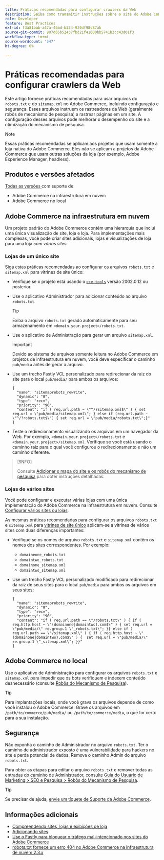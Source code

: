 ```yaml
---
title: Práticas recomendadas para configurar crawlers da Web
description: Saiba como transmitir instruções sobre o site do Adobe Commerce para rastreadores da Web usando os arquivos "robots.txt" e "sitemap.xml".
role: Developer
feature: Best Practices
exl-id: f3a81bab-a47a-46ad-b334-920df98c87ab
source-git-commit: 987d65b52437fbd21f41600bb5741b3cc43d01f3
workflow-type: tm+mt
source-wordcount: '547'
ht-degree: 0%

---
```



# Práticas recomendadas para configurar crawlers da Web

Este artigo fornece práticas recomendadas para usar arquivos do `robots.txt` e do `sitemap.xml` no Adobe Commerce, incluindo configuração e segurança. Esses arquivos instruem os rastreadores da Web (geralmente robôs de mecanismo de pesquisa) a rastrear páginas em um site. A configuração desses arquivos pode melhorar o desempenho do site e a otimização do mecanismo de pesquisa.

>[!NOTE]
>
>Essas práticas recomendadas se aplicam aos projetos que usam somente a loja nativa do Adobe Commerce. Eles não se aplicam a projetos da Adobe Commerce que usam outras soluções da loja (por exemplo, Adobe Experience Manager, headless).

## Produtos e versões afetados

[Todas as versões ](../../../release/versions.md) com suporte de:

- Adobe Commerce na infraestrutura em nuvem
- Adobe Commerce no local

## Adobe Commerce na infraestrutura em nuvem

Um projeto padrão do Adobe Commerce contém uma hierarquia que inclui uma única visualização de site, loja e loja. Para implementações mais complexas, você pode criar sites adicionais, lojas e visualizações de loja para uma loja _com vários sites_.

### Lojas de um único site

Siga estas práticas recomendadas ao configurar os arquivos `robots.txt` e `sitemap.xml` para vitrines de site único:

- Verifique se o projeto está usando o [`ece-tools`](https://experienceleague.adobe.com/pt-br/docs/commerce-cloud-service/user-guide/release-notes/ece-tools-package) versão 2002.0.12 ou posterior.
- Use o aplicativo Administrador para adicionar conteúdo ao arquivo `robots.txt`.

  >[!TIP]
  >
  >Exiba o arquivo `robots.txt` gerado automaticamente para seu armazenamento em `<domain.your.project>/robots.txt`.

- Use o aplicativo de Administração para gerar um arquivo `sitemap.xml`.

  >[!IMPORTANT]
  >
  >Devido ao sistema de arquivos somente leitura no Adobe Commerce em projetos de infraestrutura em nuvem, você deve especificar o caminho `pub/media` antes de gerar o arquivo.

- Use um trecho Fastly VCL personalizado para redirecionar da raiz do site para o local `pub/media/` para ambos os arquivos:

  ```vcl
  {
    "name": "sitemaprobots_rewrite",
    "dynamic": "0",
    "type": "recv",
    "priority": "90",
    "content": "if ( req.url.path ~ \"^/?sitemap.xml$\" ) { set req.url = \"pub/media/sitemap.xml\"; } else if (req.url.path ~ \"^/?robots.txt$\") { set req.url = \"pub/media/robots.txt\";}"
  }
  ```

- Teste o redirecionamento visualizando os arquivos em um navegador da Web. Por exemplo, `<domain.your.project>/robots.txt` e `<domain.your.project>/sitemap.xml`. Verifique se você está usando o caminho raiz para o qual você configurou o redirecionamento e não um caminho diferente.

>[!INFO]
>
>Consulte [Adicionar o mapa do site e os robôs do mecanismo de pesquisa](https://experienceleague.adobe.com/pt-br/docs/commerce-cloud-service/user-guide/configure-store/robots-sitemap) para obter instruções detalhadas.


### Lojas de vários sites

Você pode configurar e executar várias lojas com uma única implementação do Adobe Commerce na infraestrutura em nuvem. Consulte [Configurar vários sites ou lojas](https://experienceleague.adobe.com/pt-br/docs/commerce-cloud-service/user-guide/configure-store/multiple-sites).

As mesmas práticas recomendadas para configurar os arquivos `robots.txt` e `sitemap.xml` para [vitrines de site único](#single-site-storefronts) aplicam-se a vitrines de vários sites com duas diferenças importantes:

- Verifique se os nomes de arquivo `robots.txt` e `sitemap.xml` contêm os nomes dos sites correspondentes. Por exemplo:
   - `domaineone_robots.txt`
   - `domaintwo_robots.txt`
   - `domainone_sitemap.xml`
   - `domaintwo_sitemap.xml`

- Use um trecho Fastly VCL personalizado modificado para redirecionar da raiz de seus sites para o local `pub/media` para ambos os arquivos em seus sites:

  ```vcl
  {
    "name": "sitemaprobots_rewrite",
    "dynamic": "0",
    "type": "recv",
    "priority": "90",
    "content": "if ( req.url.path == \"/robots.txt\" ) { if ( req.http.host ~ \"(domainone|domaintwo).com$\" ) { set req.url = \"pub/media/\" re.group.1 \"_robots.txt\"; }} else if ( req.url.path == \"/sitemap.xml\" ) { if ( req.http.host ~ \"(domainone|domaintwo).com$\" ) {  set req.url = \"pub/media/\" re.group.1 \"_sitemap.xml\"; }}"
  }
  ```

## Adobe Commerce no local

Use o aplicativo de Administração para configurar os arquivos `robots.txt` e `sitemap.xml` para impedir que os bots verifiquem e indexem conteúdo desnecessário (consulte [Robôs do Mecanismo de Pesquisa](https://experienceleague.adobe.com/docs/commerce-admin/marketing/seo/seo-overview.html?lang=pt-BR#search-engine-robots)).

>[!TIP]
>
>Para implantações locais, onde você grava os arquivos depende de como você instalou o Adobe Commerce. Grave os arquivos em `/path/to/commerce/pub/media/` ou `/path/to/commerce/media`, o que for certo para a sua instalação.

## Segurança

Não exponha o caminho de Administrador no arquivo `robots.txt`. Ter o caminho de administrador exposto é uma vulnerabilidade para hackers no site e perda potencial de dados. Remova o caminho Admin do arquivo `robots.txt`.

Para obter as etapas para editar o arquivo `robots.txt` e remover todas as entradas do caminho de Administrador, consulte [Guia do Usuário de Marketing > SEO e Pesquisa > Robôs do Mecanismo de Pesquisa](https://experienceleague.adobe.com/docs/commerce-admin/marketing/seo/seo-overview.html?lang=pt-BR#search-engine-robots).

>[!TIP]
>
>Se precisar de ajuda, [envie um tíquete de Suporte da Adobe Commerce](https://experienceleague.adobe.com/docs/commerce-knowledge-base/kb/help-center-guide/magento-help-center-user-guide.html?lang=pt-BR#submit-ticket).

## Informações adicionais

- [Compreendendo sites, lojas e exibições de loja](https://experienceleague.adobe.com/pt-br/docs/commerce-cloud-service/user-guide/configure-store/best-practices)
- [Adicionando sites](https://experienceleague.adobe.com/pt-br/docs/commerce-admin/stores-sales/site-store/stores#add-websites)
- [Use o Fastly para bloquear o tráfego mal-intencionado nos sites do Adobe Commerce](https://experienceleague.adobe.com/pt-br/docs/commerce-cloud-service/user-guide/cdn/custom-vcl-snippets/fastly-vcl-blocking)
- [robots.txt fornece um erro 404 no Adobe Commerce na infraestrutura de nuvem 2.3.x](https://experienceleague.adobe.com/docs/commerce-knowledge-base/kb/troubleshooting/miscellaneous/robots.txt-gives-404-error-magento-commerce-cloud-2.3.x.html?lang=pt-BR)
